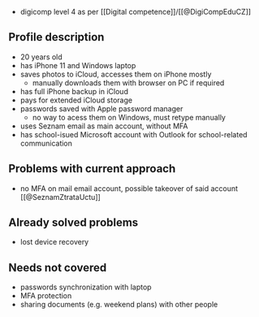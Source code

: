 - digicomp level 4 as per [[Digital competence]]/[[@DigiCompEduCZ]]
## Profile description
- 20 years old
- has iPhone 11 and Windows laptop
- saves photos to iCloud, accesses them on iPhone mostly
  - manually downloads them with browser on PC if required
- has full iPhone backup in iCloud
- pays for extended iCloud storage
- passwords saved with Apple password manager
  - no way to acess them on Windows, must retype manually 
- uses Seznam email as main account, without MFA
- has school-isued Microsoft account with Outlook for school-related communication
## Problems with current approach
- no MFA on mail email account, possible takeover of said account [[@SeznamZtrataUctu]]
## Already solved problems
- lost device recovery
## Needs not covered
- passwords synchronization with laptop
- MFA protection
- sharing documents (e.g. weekend plans) with other people